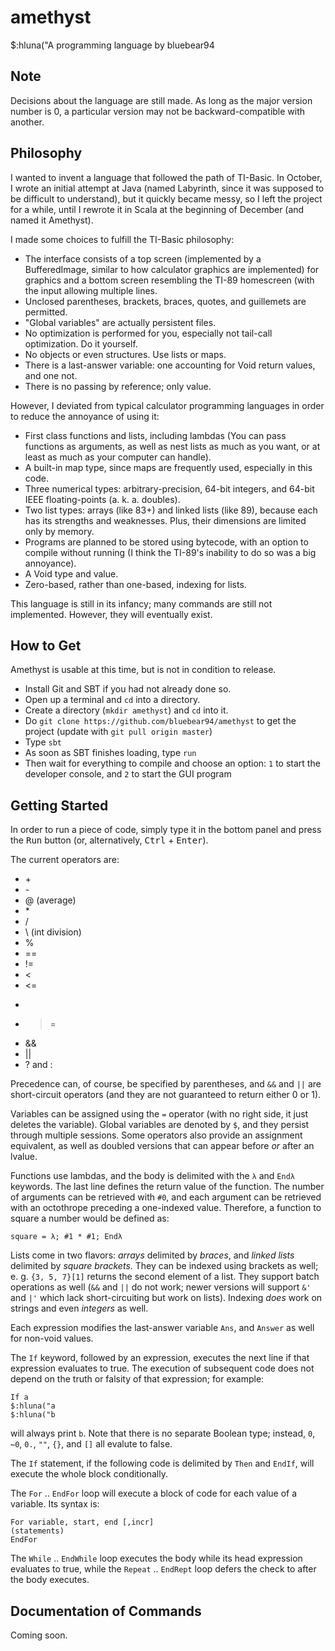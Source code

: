 amethyst
========

$:hluna("A programming language by bluebear94

Note
----

Decisions about the language are still made. As long as the major version number is 0, a particular version may not be backward-compatible with another.

Philosophy
----------

I wanted to invent a language that followed the path of TI-Basic. In October, I wrote an initial attempt at Java (named Labyrinth, since it was supposed to be difficult to understand), but it quickly became messy, so I left the project for a while, until I rewrote it in Scala at the beginning of December (and named it Amethyst).

I made some choices to fulfill the TI-Basic philosophy:

* The interface consists of a top screen (implemented by a BufferedImage, similar to how calculator graphics are implemented) for graphics and a bottom screen resembling the TI-89 homescreen (with the input allowing multiple lines.
* Unclosed parentheses, brackets, braces, quotes, and guillemets are permitted.
* "Global variables" are actually persistent files.
* No optimization is performed for you, especially not tail-call optimization. Do it yourself.
* No objects or even structures. Use lists or maps.
* There is a last-answer variable: one accounting for Void return values, and one not.
* There is no passing by reference; only value.

However, I deviated from typical calculator programming languages in order to reduce the annoyance of using it:

* First class functions and lists, including lambdas (You can pass functions as arguments, as well as nest lists as much as you want, or at least as much as your computer can handle).
* A built-in map type, since maps are frequently used, especially in this code.
* Three numerical types: arbitrary-precision, 64-bit integers, and 64-bit IEEE floating-points (a. k. a. doubles).
* Two list types: arrays (like 83+) and linked lists (like 89), because each has its strengths and weaknesses. Plus, their dimensions are limited only by memory.
* Programs are planned to be stored using bytecode, with an option to compile without running (I think the TI-89's inability to do so was a big annoyance).
* A Void type and value.
* Zero-based, rather than one-based, indexing for lists.

This language is still in its infancy; many commands are still not implemented. However, they will eventually exist.

How to Get
----------

Amethyst is usable at this time, but is not in condition to release.

* Install Git and SBT if you had not already done so.
* Open up a terminal and `cd` into a directory.
* Create a directory (`mkdir amethyst`) and `cd` into it.
* Do `git clone https://github.com/bluebear94/amethyst` to get the project (update with `git pull origin master`)
* Type `sbt`
* As soon as SBT finishes loading, type `run`
* Then wait for everything to compile and choose an option: `1` to start the developer console, and `2` to start the GUI program

Getting Started
---------------

In order to run a piece of code, simply type it in the bottom panel and press the <kbd>Run</kbd> button (or, alternatively, <kbd>Ctrl</kbd> + <kbd>Enter</kbd>).

The current operators are:

* \+
* \-
* @ (average)
* \*
* /
* \\ (int division)
* %
* ==
* \!=
* <
* <=
* >
* >=
* &&
* ||
* ? and :

Precedence can, of course, be specified by parentheses, and `&&` and `||` are short-circuit operators (and they are not guaranteed to return either 0 or 1).

Variables can be assigned using the `=` operator (with no right side, it just deletes the variable). Global variables are denoted by `$`, and they persist through multiple sessions. Some operators also provide an assignment equivalent, as well as doubled versions that can appear before *or* after an lvalue.

Functions use lambdas, and the body is delimited with the `λ` and `Endλ` keywords. The last line defines the return value of the function. The number of arguments can be retrieved with `#0`, and each argument can be retrieved with an octothrope preceding a one-indexed value. Therefore, a function to square a number would be defined as:

    square = λ; #1 * #1; Endλ

Lists come in two flavors: *arrays* delimited by *braces*, and *linked lists* delimited by *square brackets*. They can be indexed using brackets as well; e. g. `{3, 5, 7}[1]` returns the second element of a list. They support batch operations as well (`&&` and `||` do not work; newer versions will support `&'` and `|'` which lack short-circuiting but work on lists). Indexing *does* work on strings and even *integers* as well.

Each expression modifies the last-answer variable `Ans`, and `Answer` as well for non-void values.

The `If` keyword, followed by an expression, executes the next line if that expression evaluates to true. The execution of subsequent code does not depend on the truth or falsity of that expression; for example:

    If a
    $:hluna("a
    $:hluna("b

will always print `b`. Note that there is no separate Boolean type; instead, `0`, `↼0`, `0.`, `""`, `{}`, and `[]` all evalute to false.

The `If` statement, if the following code is delimited by `Then` and `EndIf`, will execute the whole block conditionally.

The `For` .. `EndFor` loop will execute a block of code for each value of a variable. Its syntax is:

    For variable, start, end [,incr]
    (statements)
    EndFor

The `While` .. `EndWhile` loop executes the body while its head expression evaluates to true, while the `Repeat` .. `EndRept` loop defers the check to after the body executes.

Documentation of Commands
-------------------------

Coming soon.
